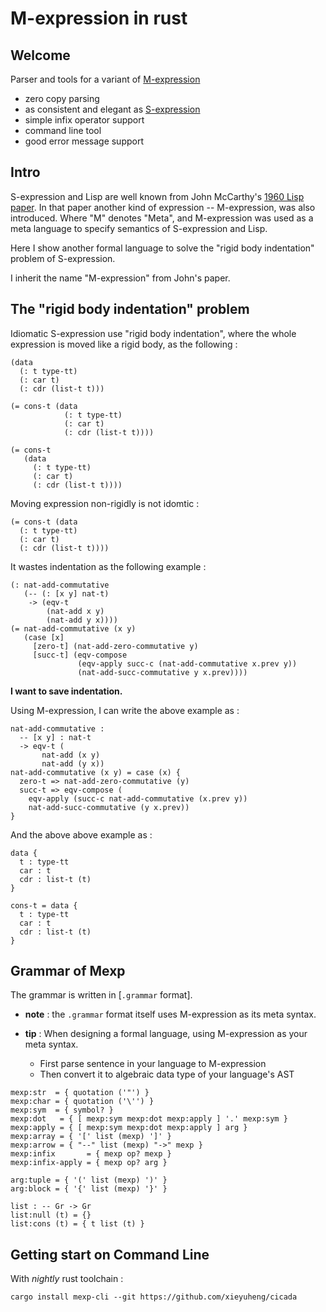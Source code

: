 # M-expression in rust

## Welcome

Parser and tools for a variant of [M-expression](https://en.wikipedia.org/wiki/M-expression)

- zero copy parsing
- as consistent and elegant as [S-expression](https://en.wikipedia.org/wiki/S-expression)
- simple infix operator support
- command line tool
- good error message support

## Intro

S-expression and Lisp are well known from John McCarthy's
[1960 Lisp paper](http://www-formal.stanford.edu/jmc/recursive/recursive.html).
In that paper another kind of expression -- M-expression, was also introduced.
Where "M" denotes "Meta", and M-expression was used as a meta language
to specify semantics of S-expression and Lisp.

Here I show another formal language
to solve the "rigid body indentation" problem of S-expression.

I inherit the name "M-expression" from John's paper.

## The "rigid body indentation" problem

Idiomatic S-expression use "rigid body indentation",
where the whole expression is moved like a rigid body,
as the following :

```
(data
  (: t type-tt)
  (: car t)
  (: cdr (list-t t)))

(= cons-t (data
            (: t type-tt)
            (: car t)
            (: cdr (list-t t))))

(= cons-t
   (data
     (: t type-tt)
     (: car t)
     (: cdr (list-t t))))
```

Moving expression non-rigidly is not idomtic :

```
(= cons-t (data
  (: t type-tt)
  (: car t)
  (: cdr (list-t t))))
```

It wastes indentation as the following example :

```
(: nat-add-commutative
   (-- (: [x y] nat-t)
    -> (eqv-t
        (nat-add x y)
        (nat-add y x))))
(= nat-add-commutative (x y)
   (case [x]
     [zero-t] (nat-add-zero-commutative y)
     [succ-t] (eqv-compose
               (eqv-apply succ-c (nat-add-commutative x.prev y))
               (nat-add-succ-commutative y x.prev))))
```

**I want to save indentation.**

Using M-expression, I can write the above example as :

```
nat-add-commutative :
  -- [x y] : nat-t
  -> eqv-t (
       nat-add (x y)
       nat-add (y x))
nat-add-commutative (x y) = case (x) {
  zero-t => nat-add-zero-commutative (y)
  succ-t => eqv-compose (
    eqv-apply (succ-c nat-add-commutative (x.prev y))
    nat-add-succ-commutative (y x.prev))
}
```

And the above above example as :

```
data {
  t : type-tt
  car : t
  cdr : list-t (t)
}

cons-t = data {
  t : type-tt
  car : t
  cdr : list-t (t)
}
```

## Grammar of Mexp

The grammar is written in [`.grammar` format].

- **note** : the `.grammar` format itself uses M-expression as its meta syntax.

- **tip** :
  When designing a formal language, using M-expression as your meta syntax.
  - First parse sentence in your language to M-expression
  - Then convert it to algebraic data type of your language's AST

``` grammar
mexp:str  = { quotation ('"') }
mexp:char = { quotation ('\'') }
mexp:sym  = { symbol? }
mexp:dot   = { [ mexp:sym mexp:dot mexp:apply ] '.' mexp:sym }
mexp:apply = { [ mexp:sym mexp:dot mexp:apply ] arg }
mexp:array = { '[' list (mexp) ']' }
mexp:arrow = { "--" list (mexp) "->" mexp }
mexp:infix       = { mexp op? mexp }
mexp:infix-apply = { mexp op? arg }

arg:tuple = { '(' list (mexp) ')' }
arg:block = { '{' list (mexp) '}' }

list : -- Gr -> Gr
list:null (t) = {}
list:cons (t) = { t list (t) }
```

## Getting start on Command Line

With *nightly* rust toolchain :

`cargo install mexp-cli --git https://github.com/xieyuheng/cicada`
